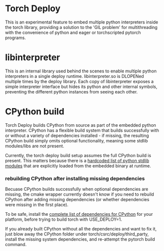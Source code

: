 # Torch Deploy
This is an experimental feature to embed multiple python interpreters inside the torch library,
providing a solution to the 'GIL problem' for multithreading with the convenience of python
and eager or torchscripted pytorch programs.

# libinterpreter
This is an internal library used behind the scenes to enable multiple python interpreters in
a single deploy runtime.  libinterpreter.so is DLOPENed multiple times by the deploy library.
Each copy of libinterpreter exposes a simple interpreter interface but hides its python and other
internal symbols, preventing the different python instances from seeing each other.

# CPython build
Torch Deploy builds CPython from source as part of the embedded python interpreter.  CPython has a flexible build system that builds successfully with or without a variety of dependencies installed - if missing, the resulting CPython build simply omits optional functionality, meaning some stdlib modules/libs are not present.

Currently, the torch deploy build setup assumes the full CPython build is present.  This matters because there is a [hardcoded list of python stdlib modules](https://github.com/pytorch/pytorch/blob/2662e34e9287a72e96dabb590e7732f9d4a6b37b/torch/csrc/deploy/interpreter/interpreter_impl.cpp#L35) that are explicitly loaded from the embedded binary at runtime.

### rebuilding CPython after installing missing dependencies
Becuase CPython builds successfully when optional dependencies are missing, the cmake wrapper currently doesn't know if you need to rebuild CPython after adding missing dependencies (or whether dependencies were missing in the first place).

To be safe, install the [complete list of dependencies for CPython](https://devguide.python.org/setup/#install-dependencies) for your platform, before trying to build torch with USE_DEPLOY=1.

If you already built CPython without all the dependencies and want to fix it, just blow away the CPython folder under torch/csrc/deploy/third_party, install the missing system dependencies, and re-attempt the pytorch build command.

